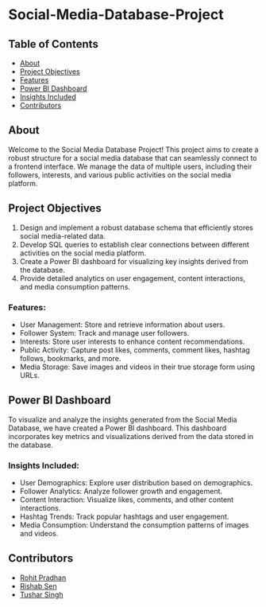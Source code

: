 # Social-Media-Database-Project


## Table of Contents
- [About](#about)
- [Project Objectives](#project-objectives)
- [Features](#features)
- [Power BI Dashboard](#power-bi-dashboard)
- [Insights Included](#insights-included)
- [Contributors](#contributors)


## About

Welcome to the Social Media Database Project! This project aims to create a robust structure for a social media database that can
seamlessly connect to a frontend interface. We manage the data of multiple users, including their followers, interests, and various 
public activities on the social media platform.


## Project Objectives

1. Design and implement a robust database schema that efficiently stores social media-related data.
2. Develop SQL queries to establish clear connections between different activities on the social media platform.
3. Create a Power BI dashboard for visualizing key insights derived from the database.
4. Provide detailed analytics on user engagement, content interactions, and media consumption patterns.

### Features:

- User Management: Store and retrieve information about users.
- Follower System: Track and manage user followers.
- Interests: Store user interests to enhance content recommendations.
- Public Activity: Capture post likes, comments, comment likes, hashtag follows, bookmarks, and more.
- Media Storage: Save images and videos in their true storage form using URLs.

## Power BI Dashboard

To visualize and analyze the insights generated from the Social Media Database, we have created a Power BI dashboard. This dashboard incorporates key metrics and visualizations derived from the data stored in the database.

### Insights Included:

- User Demographics: Explore user distribution based on demographics.
- Follower Analytics: Analyze follower growth and engagement.
- Content Interaction: Visualize likes, comments, and other content interactions.
- Hashtag Trends: Track popular hashtags and user engagement.
- Media Consumption: Understand the consumption patterns of images and videos.

## Contributors
- <a href="https://github.com/Rohit734"> Rohit Pradhan</a>
- <a href="https://github.com/Riku1014"> Rishab Sen</a>
- <a href="https://github.com/tushii2000"> Tushar Singh</a>
